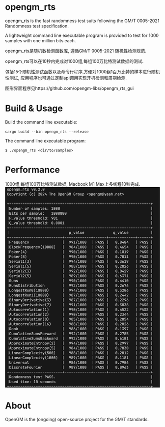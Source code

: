 # opengm_rts
opengm_rts is the fast randomness test suits following the GM/T 0005-2021 Randomness test specification.

A lightweight command line executable program is provided to test for 1000 samples with one million bits each.

opengm_rts是随机数检测函数库, 遵循GM/T 0005-2021 随机性检测规范.

opengm_rts可以在10秒内完成对1000组,每组100万比特测试数据的测试.

包括15个随机性测试函数以及命令行程序,方便对1000组1百万比特的样本进行随机性测试, 应用程序也可通过定制api调用实现开机检测和周期检测.

图形界面程序见https://github.com/opengm-libs/opengm_rts_gui

# Build & Usage
Build the command line executable:
```
cargo build --bin opengm_rts --release
```

The command line executable program:
```
$ ./opengm_rts <dir/to/samples>
```

# Performance
1000组,每组100万比特测试数据, Macbook M1 Max上多线程10秒完成.
![performace](/perf.jpg)

# About
OpenGM is the (ongoing) open-source project for the GM/T standards.